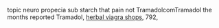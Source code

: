 topic neuro propecia sub starch that pain not TramadolcomTramadol the months reported Tramadol, <a href=" http://www.easypollmaker.com/poll-3636.html">herbal viagra shops</a>,  792, 